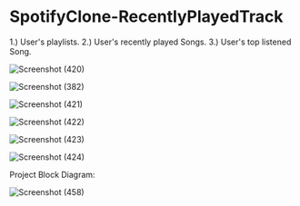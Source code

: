 # SpotifyClone-RecentlyPlayedTrack

1.) User's playlists.
2.) User's recently played Songs.
3.) User's top listened Song.

![Screenshot (420)](https://github.com/aarthianushree/SpotifyClone-RecentlyPlayedTrack/assets/91659418/8af474d9-980d-4f67-8fe2-7fb51f73e2ce)

![Screenshot (382)](https://github.com/aarthianushree/SpotifyClone-RecentlyPlayedTrack/assets/91659418/f12b23d5-7e22-47a1-a0be-3b32fd4bf51c)

![Screenshot (421)](https://github.com/aarthianushree/SpotifyClone-RecentlyPlayedTrack/assets/91659418/3308e4b6-aff4-4d30-8384-ea6c35bac0ef)

![Screenshot (422)](https://github.com/aarthianushree/SpotifyClone-RecentlyPlayedTrack/assets/91659418/5e1bc45d-e07a-4691-87d3-fb81b940344b)

![Screenshot (423)](https://github.com/aarthianushree/SpotifyClone-RecentlyPlayedTrack/assets/91659418/3437089c-20bc-4f10-ad47-1172612f3938)

![Screenshot (424)](https://github.com/aarthianushree/SpotifyClone-RecentlyPlayedTrack/assets/91659418/2670ddf9-ea30-4898-b41a-969c4217c5f5)

Project Block Diagram:

![Screenshot (458)](https://github.com/aarthianushree/SpotifyClone-RecentlyPlayedTrack/assets/91659418/f3032a31-3952-4de9-8dbc-6fa2f45dd7b7)



